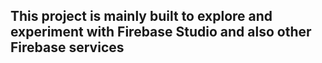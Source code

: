 ## This project is mainly built to explore and experiment with Firebase Studio and also other Firebase services 


